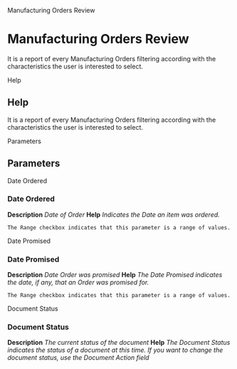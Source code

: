 
Manufacturing Orders Review
# Manufacturing Orders Review


It is a report of every Manufacturing Orders filtering according with the characteristics the user is interested to select.

Help
## Help

It is a report of every Manufacturing Orders filtering according with the characteristics the user is interested to select.

Parameters
## Parameters


Date Ordered
### Date Ordered

**Description**
 *Date of Order*
**Help**
 *Indicates the Date an item was ordered.*

```
The Range checkbox indicates that this parameter is a range of values.
```
Date Promised
### Date Promised

**Description**
 *Date Order was promised*
**Help**
 *The Date Promised indicates the date, if any, that an Order was promised for.*

```
The Range checkbox indicates that this parameter is a range of values.
```
Document Status
### Document Status

**Description**
 *The current status of the document*
**Help**
 *The Document Status indicates the status of a document at this time.  If you want to change the document status, use the Document Action field*
